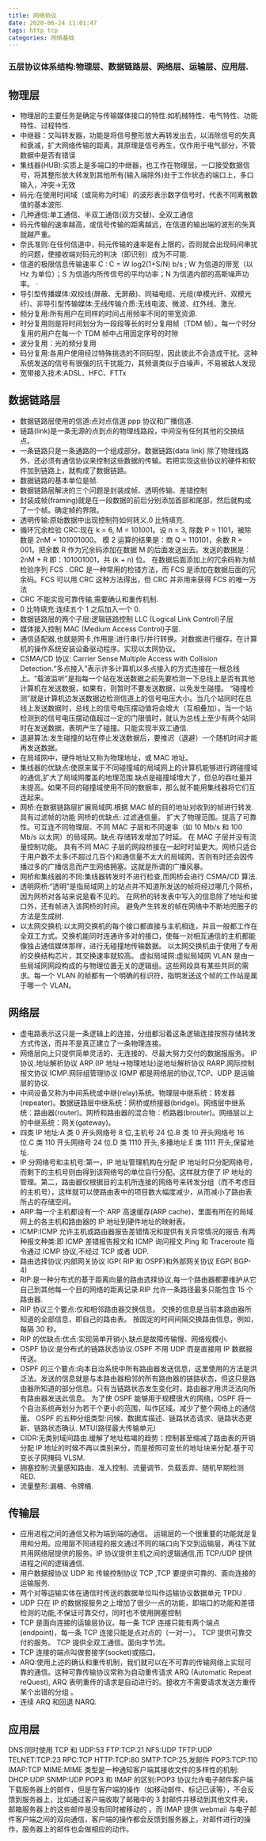 ```yaml
---
title: 网络协议
date: 2020-06-24 11:01:47
tags: http tcp
categories: 网络基础
---
```


### 五层协议体系结构:物理层、数据链路层、网络层、运输层、应用层.

## 物理层

- 物理层的主要任务是确定与传输媒体接口的特性.如机械特性、电气特性、功能特性、过程特性.
- 中继器：又叫转发器，功能是将信号整形放大再转发出去，以消除信号的失真和衰减，扩大网络传输的距离，其原理是信号再生，仅作用于电气部分，不管数据中是否有错误
- 集线器(HUB):实质上是多端口的中继器，也工作在物理层。一口接受数据信号，将其整形放大转发到其他所有(输入端除外)处于工作状态的端口上，多口输入，冲突->无效
- 码元:在使用时间域（或简称为时域）的波形表示数字信号时，代表不同离散数值的基本波形.
- 几种通信:单工通信、半双工通信(双方交替)、全双工通信
- 码元传输的速率越高，或信号传输的距离越远，在信道的输出端的波形的失真就越严重。
- 奈氏准则:在任何信道中，码元传输的速率是有上限的，否则就会出现码间串扰的问题，使接收端对码元的判决（即识别）成为不可能.
- 信道的极限信息传输速率 C : C = W log2(1+S/N) b/s ; W 为信道的带宽（以 Hz 为单位）；S 为信道内所传信号的平均功率；N 为信道内部的高斯噪声功率。 ·
- 导引型传播媒体:双绞线(屏蔽、无屏蔽)、同轴电缆、光缆(单模光纤、双模光纤)、非导引型传输媒体:无线传输介质:无线电波、微波、红外线、激光.
- 频分复用:所有用户在同样的时间占用频率不同的带宽资源.
- 时分复用则是将时间划分为一段段等长的时分复用帧（TDM 帧）。每一个时分复用的用户在每一个 TDM 帧中占用固定序号的时隙
- 波分复用：光的频分复用
- 码分复用:各用户使用经过特殊挑选的不同码型，因此彼此不会造成干扰。这种系统发送的信号有很强的抗干扰能力，其频谱类似于白噪声，不易被敌人发现
- 宽带接入技术:ADSL、HFC、FTTx

## 数据链路层

- 数据链路层使用的信道:点对点信道 ppp 协议和广播信道.
- 链路(link)是一条无源的点到点的物理线路段，中间没有任何其他的交换结点。
- 一条链路只是一条通路的一个组成部分。数据链路(data link) 除了物理线路外，还必须有通信协议来控制这些数据的传输。若把实现这些协议的硬件和软件加到链路上，就构成了数据链路。
- 数据链路的基本单位是帧.
- 数据链路层解决的三个问题是封装成帧、透明传输、差错控制
- 封装成帧(framing)就是在一段数据的前后分别添加首部和尾部，然后就构成了一个帧。确定帧的界限。
- 透明传输:原始数据中出现控制符如何转义.0 比特填充.
- 循环冗余检验 CRC:现在 k = 6, M = 101001。设 n = 3, 除数 P = 1101，被除数是 2nM = 101001000。 模 2 运算的结果是：商 Q = 110101，余数 R = 001。把余数 R 作为冗余码添加在数据 M 的后面发送出去。发送的数据是：2nM + R 即：101001001，共 (k + n) 位。
  在数据后面添加上的冗余码称为帧检验序列 FCS . CRC 是一种常用的检错方法，而 FCS 是添加在数据后面的冗余码。FCS 可以用 CRC 这种方法得出，但 CRC 并非用来获得 FCS 的唯一方法
- CRC 不能实现可靠传输,需要确认和重传机制.
- 0 比特填充:连续五个 1 之后加入一个 0.
- 数据链路层的两个子层:逻辑链路控制 LLC (Logical Link Control)子层
- 媒体接入控制 MAC (Medium Access Control)子层.
- 通信适配器,也就是网卡,作用是:进行串行/并行转换。对数据进行缓存。在计算机的操作系统安装设备驱动程序。实现以太网协议。
- CSMA/CD 协议: Carrier Sense Multiple Access with Collision Detection.“多点接入”表示许多计算机以多点接入的方式连接在一根总线上。“载波监听”是指每一个站在发送数据之前先要检测一下总线上是否有其他计算机在发送数据，如果有，则暂时不要发送数据，以免发生碰撞。 “碰撞检测”就是计算机边发送数据边检测信道上的信号电压大小。当几个站同时在总线上发送数据时，总线上的信号电压摆动值将会增大（互相叠加）。当一个站检测到的信号电压摆动值超过一定的门限值时，就认为总线上至少有两个站同时在发送数据，表明产生了碰撞。只能实现半双工通信.
- 退避算法:发生碰撞的站在停止发送数据后，要推迟（退避）一个随机时间才能再发送数据。
- 在局域网中，硬件地址又称为物理地址，或 MAC 地址。
- 集线器的优缺点:使原来属于不同碰撞域的局域网上的计算机能够进行跨碰撞域的通信,扩大了局域网覆盖的地理范围.缺点是碰撞域增大了，但总的吞吐量并未提高。如果不同的碰撞域使用不同的数据率，那么就不能用集线器将它们互连起来。
- 网桥:在数据链路层扩展局域网.根据 MAC 帧的目的地址对收到的帧进行转发.具有过滤帧的功能
  网桥的优缺点: 过滤通信量。 扩大了物理范围。提高了可靠性。可互连不同物理层、不同 MAC 子层和不同速率（如 10 Mb/s 和 100 Mb/s 以太网）的局域网。缺点:存储转发增加了时延。 在 MAC 子层并没有流量控制功能。 具有不同 MAC 子层的网段桥接在一起时时延更大。网桥只适合于用户数不太多(不超过几百个)和通信量不太大的局域网，否则有时还会因传播过多的广播信息而产生网络拥塞。这就是所谓的广播风暴。
- 网桥和集线器的不同:集线器转发时不进行检查,而网桥会进行 CSMA/CD 算法.
- 透明网桥:“透明”是指局域网上的站点并不知道所发送的帧将经过哪几个网桥，因为网桥对各站来说是看不见的。
  在网桥的转发表中写入的信息除了地址和接口外，还有帧进入该网桥的时间。
  避免产生转发的帧在网络中不断地兜圈子的方法是生成树.
- 以太网交换机:以太网交换机的每个接口都直接与主机相连，并且一般都工作在全双工方式。交换机能同时连通许多对的接口，使每一对相互通信的主机都能像独占通信媒体那样，进行无碰撞地传输数据。 以太网交换机由于使用了专用的交换结构芯片，其交换速率就较高。
  虚拟局域网:虚拟局域网 VLAN 是由一些局域网网段构成的与物理位置无关的逻辑组。这些网段具有某些共同的需求。每一个 VLAN 的帧都有一个明确的标识符，指明发送这个帧的工作站是属于哪一个 VLAN。

## 网络层

- 虚电路表示这只是一条逻辑上的连接，分组都沿着这条逻辑连接按照存储转发方式传送，而并不是真正建立了一条物理连接。
- 网络层向上只提供简单灵活的、无连接的、尽最大努力交付的数据报服务。
  IP 协议.地址解析协议 ARP.(IP 地址->物理地址)逆地址解析协议 RARP.网际控制报文协议 ICMP.网际组管理协议 IGMP 都是网络层的协议,TCP、UDP 是运输层的协议.
- 中间设备又称为中间系统或中继(relay)系统。物理层中继系统：转发器(repeater)。数据链路层中继系统：网桥或桥接器(bridge)。网络层中继系统：路由器(router)。网桥和路由器的混合物：桥路器(brouter)。网络层以上的中继系统：网关(gateway)。
- 四类 IP 地址:A 类 0 开头网络号 8 位,主机号 24 位.B 类 10 开头网络号 16 位.C 类 110 开头网络号 24 位.D 类 1110 开头,多播地址.E 类 1111 开头,保留地址.
- IP 分网络号和主机号:第一，IP 地址管理机构在分配 IP 地址时只分配网络号，而剩下的主机号则由得到该网络号的单位自行分配。这样就方便了 IP 地址的管理。第二，路由器仅根据目的主机所连接的网络号来转发分组（而不考虑目的主机号），这样就可以使路由表中的项目数大幅度减少，从而减小了路由表所占的存储空间。
- ARP:每一个主机都设有一个 ARP 高速缓存(ARP cache)，里面有所在的局域网上的各主机和路由器的 IP 地址到硬件地址的映射表。
- ICMP:ICMP 允许主机或路由器报告差错情况和提供有关异常情况的报告.有两种报文种类:即 ICMP 差错报告报文和 ICMP 询问报文.Ping 和 Traceroute 指令通过 ICMP 协议,不经过 TCP 或者 UDP.
- 路由选择协议:内部网关协议 IGP( RIP 和 OSPF)和外部网关协议 EGP( BGP-4)
- RIP:是一种分布式的基于距离向量的路由选择协议,每一个路由器都要维护从它自己到其他每一个目的网络的距离记录.RIP 允许一条路径最多只能包含 15 个路由器.
- RIP 协议三个要点:仅和相邻路由器交换信息。 交换的信息是当前本路由器所知道的全部信息，即自己的路由表。 按固定的时间间隔交换路由信息，例如，每隔 30 秒。
- RIP 的优缺点:优点:实现简单开销小,缺点是故障传输慢、网络规模小.
- OSPF 协议:是分布式的链路状态协议.OSPF 不用 UDP 而是直接用 IP 数据报传送。
- OSPF 的三个要点:向本自治系统中所有路由器发送信息，这里使用的方法是洪泛法。发送的信息就是与本路由器相邻的所有路由器的链路状态，但这只是路由器所知道的部分信息。只有当链路状态发生变化时，路由器才用洪泛法向所有路由器发送此信息。
  为了使 OSPF 能够用于规模很大的网络，OSPF 将一个自治系统再划分为若干个更小的范围，叫作区域。减少了整个网络上的通信量。
  OSPF 的五种分组类型:问候、数据库描述、链路状态请求、链路状态更新、链路状态确认.
  MTU(路径最大传输单元)
- CIDR:无类别域间路由.缓解了地址枯竭的趋势；控制甚至缩减了路由表的开销
  分配 IP 地址的时候不再以类别来分，而是按照可变长的地址块来分配.基于可变长子网掩码 VLSM.
- 拥塞控制:流量感知路由、准入控制、流量调节、负载丢弃、随机早期检测 RED.
- 流量整形:漏桶、令牌桶.

## 传输层

- 应用进程之间的通信又称为端到端的通信。 运输层的一个很重要的功能就是复用和分用。应用层不同进程的报文通过不同的端口向下交到运输层，再往下就共用网络层提供的服务。IP 协议提供主机之间的逻辑通信,而 TCP/UDP 提供进程之间的逻辑通信.
- 用户数据报协议 UDP 和 传输控制协议 TCP ,TCP 要提供可靠的、面向连接的运输服务.
- 两个对等运输实体在通信时传送的数据单位叫作运输协议数据单元 TPDU .
- UDP 只在 IP 的数据报服务之上增加了很少一点的功能，即端口的功能和差错检测的功能,不保证可靠交付，同时也不使用拥塞控制
- TCP 是面向连接的运输层协议。每一条 TCP 连接只能有两个端点(endpoint)，每一条 TCP 连接只能是点对点的（一对一）。 TCP 提供可靠交付的服务。 TCP 提供全双工通信。面向字节流。
- TCP 连接的端点叫做套接字(socket)或插口。
- ARQ:使用上述的确认和重传机制，我们就可以在不可靠的传输网络上实现可靠的通信。这种可靠传输协议常称为自动重传请求 ARQ (Automatic Repeat reQuest), ARQ 表明重传的请求是自动进行的。接收方不需要请求发送方重传某个出错的分组 。
- 连续 ARQ 和回退 NARQ.

## 应用层

DNS:同时使用 TCP 和 UDP:53
FTP:TCP:21
NFS:UDP
TFTP:UDP
TELNET:TCP:23
RPC:TCP
HTTP:TCP:80
SMTP:TCP:25,发邮件
POP3:TCP:110
IMAP:TCP
MIME:MIME 类型是一种通知客户端其接收文件的多样性的机制:
DHCP:UDP
SNMP:UDP
POP3 和 IMAP 的区别:POP3 协议允许电子邮件客户端下载服务器上的邮件，但是在客户端的操作（如移动邮件、标记已读等），不会反馈到服务器上，比如通过客户端收取了邮箱中的 3 封邮件并移动到其他文件夹，邮箱服务器上的这些邮件是没有同时被移动的 。而 IMAP 提供 webmail 与电子邮件客户端之间的双向通信，客户端的操作都会反馈到服务器上，对邮件进行的操作，服务器上的邮件也会做相应的动作。
